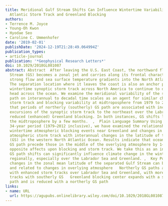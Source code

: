 ```yaml
---
title: Meridional Gulf Stream Shifts Can Influence Wintertime Variability in the North
  Atlantic Storm Track and Greenland Blocking
authors:
- Terrence M. Joyce
- Young‐Oh Kwon
- Hyodae Seo
- Caroline C. Ummenhofer
date: '2019-02-01'
publishDate: '2024-12-19T21:28:49.064994Z'
publication_types:
- article-journal
publication: '*Geophysical Research Letters*'
doi: 10.1029/2018GL081087
abstract: Abstract  After leaving the U.S. East Coast, the northward flowing Gulf
  Stream (GS) becomes a zonal jet and carries along its frontal characteristics of
  strong flow and sea surface temperature gradients into the North Atlantic at midlatitudes.
  The separation location where it leaves the coast is also an anchor point for the
  wintertime synoptic storm track across North America to continue to develop and
  head across the ocean. We examine the meridional variability of the separated GS
  path on interannual to decadal time scales as an agent for similar changes in the
  storm track and blocking variability at midtroposphere from 1979 to 2012. We find
  that periods of northerly (southerly) GS path are associated with increased (suppressed)
  excursions of the synoptic storm track to the northeast over the Labrador Sea and
  reduced (enhanced) Greenland blocking. In both instances, GS shifts lead those in
  the midtroposphere by a few months.  ,  Plain Language Summary Using data from a
  34‐year period (1979–2012 inclusive), we have examined the relationship between
  wintertime atmospheric blocking events near Greenland and changes in the synoptic
  atmospheric storm track with interannual changes in the latitude of the Gulf Stream
  (GS) in the western North Atlantic Ocean. Results indicate that ocean changes in
  GS path precede those in the middle of the overlying atmosphere by 1–3 months, with
  opposite affects upon blocking and storm track. We take this as an indication that
  GS path shifts can significantly influence climate change in the wintertime atmosphere
  regionally, especially over the Labrador Sea and Greenland. ,  Key Points    Interannual
  changes in the zonal mean latitude of the separated Gulf Stream can be detected
  and related to changes in overlying atmosphere   Northerly GS paths are associated
  with enhanced storm tracks over Labrador Sea and Greenland, with more zonal storm
  tracks with southerly GS   Greenland blocking center expands with a southerly GS
  path and is reduced with a northerly GS path
links:
- name: URL
  url: https://agupubs.onlinelibrary.wiley.com/doi/10.1029/2018GL081087
---
```

